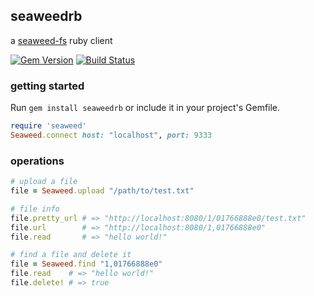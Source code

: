 ## seaweedrb

a [seaweed-fs](https://github.com/chrislusf/seaweedfs) ruby client

[![Gem Version](https://badge.fury.io/rb/seaweedrb.svg)](http://badge.fury.io/rb/seaweedrb)
[![Build Status](https://travis-ci.org/jguest/seaweedrb.svg?branch=master)](https://travis-ci.org/jguest/seaweedrb)

### getting started

Run `gem install seaweedrb` or include it in your project's Gemfile.

```ruby
require 'seaweed'
Seaweed.connect host: "localhost", port: 9333
```

### operations

```ruby
# upload a file
file = Seaweed.upload "/path/to/test.txt"

# file info
file.pretty_url # => "http://localhost:8080/1/01766888e0/test.txt"
file.url        # => "http://localhost:8080/1,01766888e0"
file.read       # => "hello world!"

# find a file and delete it
file = Seaweed.find "1,01766888e0"
file.read    # => "hello world!"
file.delete! # => true
```
